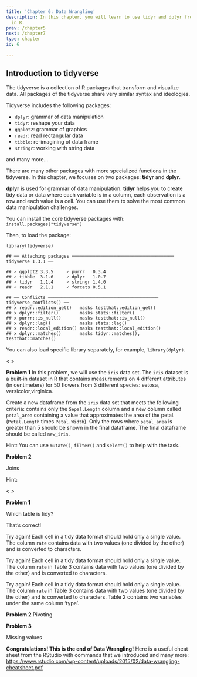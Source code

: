 ```yaml
---
title: 'Chapter 6: Data Wrangling'
description: In this chapter, you will learn to use tidyr and dplyr from the tidyverse
  in R.
prev: /chapter5
next: /chapter7
type: chapter
id: 6

---
```

<exercise id="1" title="Introduction to tidyverse">

## Introduction to tidyverse

The tidyverse is a collection of R packages that transform and visualize
data. All packages of the tidyverse share very similar syntax and
ideologies.

Tidyverse includes the following packages:

-   `dplyr`: grammar of data manipulation
-   `tidyr`: reshape your data
-   `ggplot2`: grammar of graphics
-   `readr`: read rectangular data
-   `tibble`: re-imagining of data frame
-   `stringr`: working with string data

and many more…

There are many other packages with more specialized functions in the
tidyverse. In this chapter, we focuses on two packages: **tidyr** and
**dplyr**.

**dplyr** is used for grammar of data manipulation. **tidyr** helps you
to create tidy data or data where each variable is in a column, each
observation is a row and each value is a cell. You can use them to solve
the most common data manipulation challenges.

You can install the core tidyverse packages with:
`install.packages("tidyverse")`

Then, to load the package:

    library(tidyverse)

    ## ── Attaching packages ─────────────────────────────────────── tidyverse 1.3.1 ──

    ## ✓ ggplot2 3.3.5     ✓ purrr   0.3.4
    ## ✓ tibble  3.1.6     ✓ dplyr   1.0.7
    ## ✓ tidyr   1.1.4     ✓ stringr 1.4.0
    ## ✓ readr   2.1.1     ✓ forcats 0.5.1

    ## ── Conflicts ────────────────────────────────────────── tidyverse_conflicts() ──
    ## x readr::edition_get()   masks testthat::edition_get()
    ## x dplyr::filter()        masks stats::filter()
    ## x purrr::is_null()       masks testthat::is_null()
    ## x dplyr::lag()           masks stats::lag()
    ## x readr::local_edition() masks testthat::local_edition()
    ## x dplyr::matches()       masks tidyr::matches(), testthat::matches()

You can also load specific library separately, for example,
`library(dplyr)`.

</exercise>

<exercise id="2" title="Introduction to dplyr" type="slides">

&lt;<slides source="chapter6_02_dplyr"> </slides>&gt;

</exercise>

<exercise id="3" title="Check Your Understanding on `dplyr`">

**Problem 1** In this problem, we will use the `iris` data set. The
`iris` dataset is a built-in dataset in R that contains measurements on
4 different attributes (in centimeters) for 50 flowers from 3 different
species: setosa, versicolor,virginica.

Create a new dataframe from the `iris` data set that meets the following
criteria: contains only the `Sepal.Length` column and a new column
called `petal_area` containing a value that approximates the area of the
petal. (`Petal.Length` times `Petal.Width`). Only the rows where
`petal_area` is greater than 5 should be shown in the final dataframe.
The final dataframe should be called `new_iris`.

<codeblock id="06_03_01">

Hint: You can use `mutate()`, `filter()` and `select()` to help with the
task.

</codeblock>

**Problem 2**

Joins <codeblock id="06_03_02">

Hint:

</codeblock>

</exercise>

<exercise id="4" title="Tidy (reshape) your data" type="slides">

&lt;<slides source="chapter6_04_tidyr"> </slides>&gt;

</exercise>

<exercise id="5" title="Check Your Understanding on `tidyr`">

**Problem 1**

Which table is tidy?

<choice id=0.175283598946407>

<opt text="Table 1 only" correct="true">

That’s correct!

</opt>

<opt text="Table 3 only" >

Try again! Each cell in a tidy data format should hold only a single
value. The column `rate` contains data with two values (one divided by
the other) and is converted to characters.

</opt>

<opt text="Table 1 and 3" >

Try again! Each cell in a tidy data format should hold only a single
value. The column `rate` in Table 3 contains data with two values (one
divided by the other) and is converted to characters.

</opt>

<opt text="Table 2 and 3" >

Try again! Each cell in a tidy data format should hold only a single
value. The column `rate` in Table 3 contains data with two values (one
divided by the other) and is converted to characters. Table 2 contains
two variables under the same column ‘type’.

</opt>

</choice>

**Problem 2** Pivoting

<codeblock id="06_05_01">

</codeblock> **Problem 3**

Missing values

<codeblock id="06_05_02">

</codeblock>

**Congratulations! This is the end of Data Wrangling!** Here is a useful
cheat sheet from the RStudio with commands that we introduced and many
more:
<https://www.rstudio.com/wp-content/uploads/2015/02/data-wrangling-cheatsheet.pdf>
</exercise>
